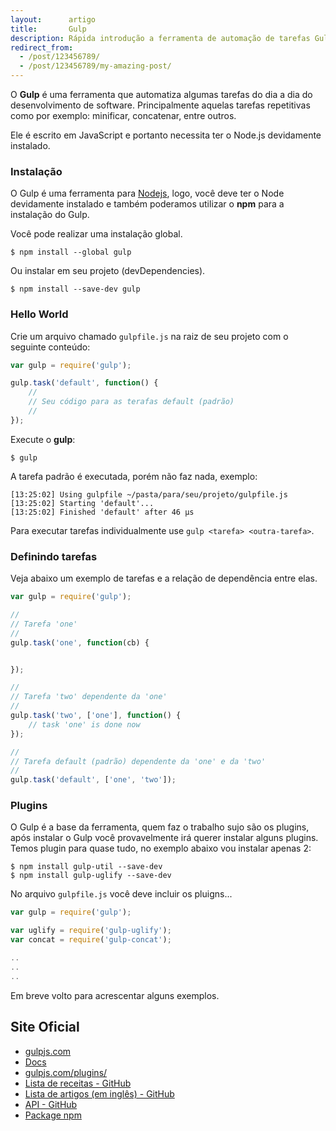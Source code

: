 ```yaml
---
layout:      artigo
title:       Gulp
description: Rápida introdução a ferramenta de automação de tarefas Gulp (Node.js)
redirect_from:
  - /post/123456789/
  - /post/123456789/my-amazing-post/
---
```


O __Gulp__ é uma ferramenta que automatiza algumas tarefas do dia a dia do desenvolvimento de software. Principalmente
aquelas tarefas repetitivas como por exemplo: minificar, concatenar, entre outros.

Ele é escrito em JavaScript e portanto necessita ter o Node.js devidamente instalado.


### Instalação

O Gulp é uma ferramenta para [Nodejs](/nodejs/), logo, você deve ter o Node devidamente
instalado e também poderamos utilizar o __npm__ para a instalação do Gulp.

Você pode realizar uma instalação global.

    $ npm install --global gulp

Ou instalar em seu projeto (devDependencies).

    $ npm install --save-dev gulp



### Hello World


Crie um arquivo chamado `gulpfile.js` na raiz de seu projeto com o seguinte conteúdo:

```javascript
var gulp = require('gulp');

gulp.task('default', function() {
    //
    // Seu código para as terafas default (padrão)
    //
});
```

Execute o __gulp__:

    $ gulp

A tarefa padrão é executada, porém não faz nada, exemplo:

    [13:25:02] Using gulpfile ~/pasta/para/seu/projeto/gulpfile.js
    [13:25:02] Starting 'default'...
    [13:25:02] Finished 'default' after 46 μs

Para executar tarefas individualmente use `gulp <tarefa> <outra-tarefa>`.



### Definindo tarefas

Veja abaixo um exemplo de tarefas e a relação de dependência entre elas.

```javascript
var gulp = require('gulp');

//
// Tarefa 'one'
//
gulp.task('one', function(cb) {


});

//
// Tarefa 'two' dependente da 'one'
//
gulp.task('two', ['one'], function() {
    // task 'one' is done now
});

//
// Tarefa default (padrão) dependente da 'one' e da 'two'
//
gulp.task('default', ['one', 'two']);
```


### Plugins

O Gulp é a base da ferramenta, quem faz o trabalho sujo são os plugins, após instalar o Gulp você provavelmente irá
querer instalar alguns plugins. Temos plugin para quase tudo, no exemplo abaixo vou instalar apenas 2:

    $ npm install gulp-util --save-dev
    $ npm install gulp-uglify --save-dev

No arquivo `gulpfile.js` você deve incluir os pluigns...


```javascript
var gulp = require('gulp');

var uglify = require('gulp-uglify');
var concat = require('gulp-concat');

..
..
..
```


Em breve volto para acrescentar alguns exemplos.



Site Oficial
---


- [gulpjs.com](http://gulpjs.com/)
- [Docs](https://github.com/gulpjs/gulp/blob/master/docs/getting-started.md)
- [gulpjs.com/plugins/](http://gulpjs.com/plugins/)
- [Lista de receitas - GitHub](https://github.com/gulpjs/gulp/tree/master/docs/recipes)
- [Lista de artigos (em inglês) - GitHub](https://github.com/gulpjs/gulp/blob/master/docs/README.md#articles)
- [API - GitHub](https://github.com/gulpjs/gulp/blob/master/docs/API.md)
- [Package npm](https://www.npmjs.com/package/gulp)